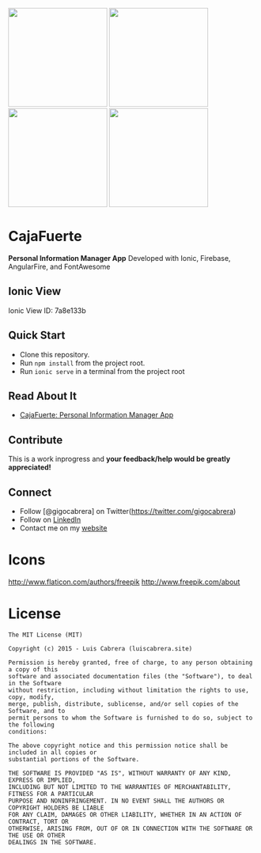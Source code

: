 
<img src="https://github.com/gigocabrera/CajaFuerte-app/blob/master/screenshots/1.png" width="200"/> <img src="https://github.com/gigocabrera/CajaFuerte-app/blob/master/screenshots/cajafuerte-v2-main.png" width="200"/> <img src="https://github.com/gigocabrera/CajaFuerte-app/blob/master/screenshots/2.png" width="200"/> <img src="https://github.com/gigocabrera/CajaFuerte-app/blob/master/screenshots/3.png" width="200"/>

# CajaFuerte

 **Personal Information Manager App** Developed with Ionic, Firebase, AngularFire, and FontAwesome

## Ionic View

Ionic View ID: 7a8e133b

## Quick Start

- Clone this repository.
- Run `npm install` from the project root.
- Run `ionic serve` in a terminal from the project root

## Read About It

 - [CajaFuerte: Personal Information Manager App](https://luiscabrera.site/tech/2017/01/23/CajaFuerte-password-manager.html)


## Contribute

This is a work inprogress and **your feedback/help would be greatly appreciated!**


## Connect

- Follow [@gigocabrera] on Twitter(https://twitter.com/gigocabrera)
- Follow on [LinkedIn](https://www.linkedin.com/in/luiscabrerame)
- Contact me on my [website](http://luiscabrera.site)


# Icons

http://www.flaticon.com/authors/freepik
http://www.freepik.com/about


# License

    The MIT License (MIT)
    
    Copyright (c) 2015 - Luis Cabrera (luiscabrera.site)
    
    Permission is hereby granted, free of charge, to any person obtaining a copy of this 
	software and associated documentation files (the "Software"), to deal in the Software 
	without restriction, including without limitation the rights to use, copy, modify, 
	merge, publish, distribute, sublicense, and/or sell copies of the Software, and to 
	permit persons to whom the Software is furnished to do so, subject to the following 
	conditions:
    
    The above copyright notice and this permission notice shall be included in all copies or 
	substantial portions of the Software.
    
    THE SOFTWARE IS PROVIDED "AS IS", WITHOUT WARRANTY OF ANY KIND, EXPRESS OR IMPLIED, 
	INCLUDING BUT NOT LIMITED TO THE WARRANTIES OF MERCHANTABILITY, FITNESS FOR A PARTICULAR 
	PURPOSE AND NONINFRINGEMENT. IN NO EVENT SHALL THE AUTHORS OR COPYRIGHT HOLDERS BE LIABLE 
	FOR ANY CLAIM, DAMAGES OR OTHER LIABILITY, WHETHER IN AN ACTION OF CONTRACT, TORT OR 
	OTHERWISE, ARISING FROM, OUT OF OR IN CONNECTION WITH THE SOFTWARE OR THE USE OR OTHER 
	DEALINGS IN THE SOFTWARE.
